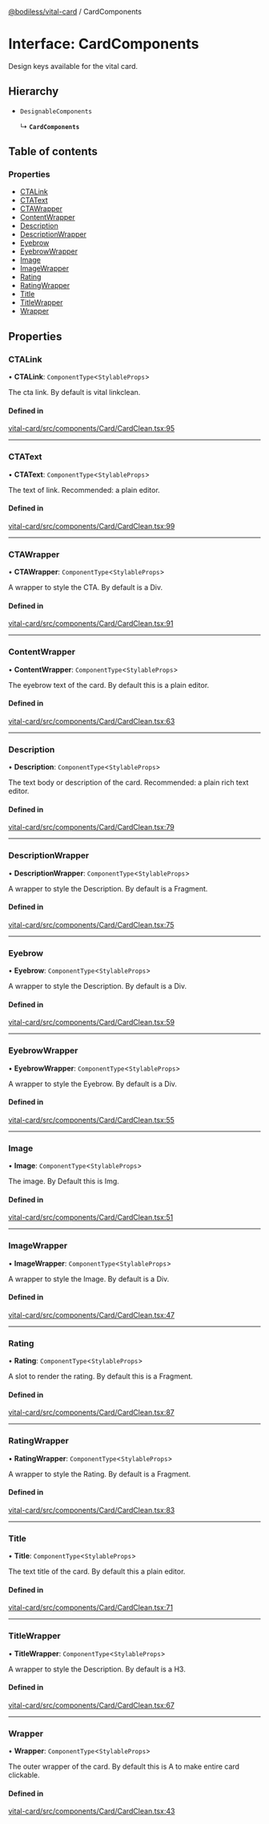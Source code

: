 [@bodiless/vital-card](../README.md) / CardComponents

# Interface: CardComponents

Design keys available for the vital card.

## Hierarchy

- `DesignableComponents`

  ↳ **`CardComponents`**

## Table of contents

### Properties

- [CTALink](CardComponents.md#ctalink)
- [CTAText](CardComponents.md#ctatext)
- [CTAWrapper](CardComponents.md#ctawrapper)
- [ContentWrapper](CardComponents.md#contentwrapper)
- [Description](CardComponents.md#description)
- [DescriptionWrapper](CardComponents.md#descriptionwrapper)
- [Eyebrow](CardComponents.md#eyebrow)
- [EyebrowWrapper](CardComponents.md#eyebrowwrapper)
- [Image](CardComponents.md#image)
- [ImageWrapper](CardComponents.md#imagewrapper)
- [Rating](CardComponents.md#rating)
- [RatingWrapper](CardComponents.md#ratingwrapper)
- [Title](CardComponents.md#title)
- [TitleWrapper](CardComponents.md#titlewrapper)
- [Wrapper](CardComponents.md#wrapper)

## Properties

### CTALink

• **CTALink**: `ComponentType`<`StylableProps`\>

The cta link.  By default is vital linkclean.

#### Defined in

[vital-card/src/components/Card/CardClean.tsx:95](https://github.com/johnsonandjohnson/Bodiless-JS/blob/fff741665/packages/vital-card/src/components/Card/CardClean.tsx#L95)

___

### CTAText

• **CTAText**: `ComponentType`<`StylableProps`\>

The text of link.  Recommended: a plain editor.

#### Defined in

[vital-card/src/components/Card/CardClean.tsx:99](https://github.com/johnsonandjohnson/Bodiless-JS/blob/fff741665/packages/vital-card/src/components/Card/CardClean.tsx#L99)

___

### CTAWrapper

• **CTAWrapper**: `ComponentType`<`StylableProps`\>

A wrapper to style the CTA. By default is a Div.

#### Defined in

[vital-card/src/components/Card/CardClean.tsx:91](https://github.com/johnsonandjohnson/Bodiless-JS/blob/fff741665/packages/vital-card/src/components/Card/CardClean.tsx#L91)

___

### ContentWrapper

• **ContentWrapper**: `ComponentType`<`StylableProps`\>

The eyebrow text of the card.  By default this is a plain editor.

#### Defined in

[vital-card/src/components/Card/CardClean.tsx:63](https://github.com/johnsonandjohnson/Bodiless-JS/blob/fff741665/packages/vital-card/src/components/Card/CardClean.tsx#L63)

___

### Description

• **Description**: `ComponentType`<`StylableProps`\>

The text body or description of the card.  Recommended: a plain rich text editor.

#### Defined in

[vital-card/src/components/Card/CardClean.tsx:79](https://github.com/johnsonandjohnson/Bodiless-JS/blob/fff741665/packages/vital-card/src/components/Card/CardClean.tsx#L79)

___

### DescriptionWrapper

• **DescriptionWrapper**: `ComponentType`<`StylableProps`\>

A wrapper to style the Description. By default is a Fragment.

#### Defined in

[vital-card/src/components/Card/CardClean.tsx:75](https://github.com/johnsonandjohnson/Bodiless-JS/blob/fff741665/packages/vital-card/src/components/Card/CardClean.tsx#L75)

___

### Eyebrow

• **Eyebrow**: `ComponentType`<`StylableProps`\>

A wrapper to style the Description. By default is a Div.

#### Defined in

[vital-card/src/components/Card/CardClean.tsx:59](https://github.com/johnsonandjohnson/Bodiless-JS/blob/fff741665/packages/vital-card/src/components/Card/CardClean.tsx#L59)

___

### EyebrowWrapper

• **EyebrowWrapper**: `ComponentType`<`StylableProps`\>

A wrapper to style the Eyebrow. By default is a Div.

#### Defined in

[vital-card/src/components/Card/CardClean.tsx:55](https://github.com/johnsonandjohnson/Bodiless-JS/blob/fff741665/packages/vital-card/src/components/Card/CardClean.tsx#L55)

___

### Image

• **Image**: `ComponentType`<`StylableProps`\>

The image. By Default this is Img.

#### Defined in

[vital-card/src/components/Card/CardClean.tsx:51](https://github.com/johnsonandjohnson/Bodiless-JS/blob/fff741665/packages/vital-card/src/components/Card/CardClean.tsx#L51)

___

### ImageWrapper

• **ImageWrapper**: `ComponentType`<`StylableProps`\>

A wrapper to style the Image. By default is a Div.

#### Defined in

[vital-card/src/components/Card/CardClean.tsx:47](https://github.com/johnsonandjohnson/Bodiless-JS/blob/fff741665/packages/vital-card/src/components/Card/CardClean.tsx#L47)

___

### Rating

• **Rating**: `ComponentType`<`StylableProps`\>

A slot to render the rating.  By default this is a Fragment.

#### Defined in

[vital-card/src/components/Card/CardClean.tsx:87](https://github.com/johnsonandjohnson/Bodiless-JS/blob/fff741665/packages/vital-card/src/components/Card/CardClean.tsx#L87)

___

### RatingWrapper

• **RatingWrapper**: `ComponentType`<`StylableProps`\>

A wrapper to style the Rating. By default is a Fragment.

#### Defined in

[vital-card/src/components/Card/CardClean.tsx:83](https://github.com/johnsonandjohnson/Bodiless-JS/blob/fff741665/packages/vital-card/src/components/Card/CardClean.tsx#L83)

___

### Title

• **Title**: `ComponentType`<`StylableProps`\>

The text title of the card.  By default this a plain editor.

#### Defined in

[vital-card/src/components/Card/CardClean.tsx:71](https://github.com/johnsonandjohnson/Bodiless-JS/blob/fff741665/packages/vital-card/src/components/Card/CardClean.tsx#L71)

___

### TitleWrapper

• **TitleWrapper**: `ComponentType`<`StylableProps`\>

A wrapper to style the Description. By default is a H3.

#### Defined in

[vital-card/src/components/Card/CardClean.tsx:67](https://github.com/johnsonandjohnson/Bodiless-JS/blob/fff741665/packages/vital-card/src/components/Card/CardClean.tsx#L67)

___

### Wrapper

• **Wrapper**: `ComponentType`<`StylableProps`\>

The outer wrapper of the card.  By default this is A to make entire card clickable.

#### Defined in

[vital-card/src/components/Card/CardClean.tsx:43](https://github.com/johnsonandjohnson/Bodiless-JS/blob/fff741665/packages/vital-card/src/components/Card/CardClean.tsx#L43)
